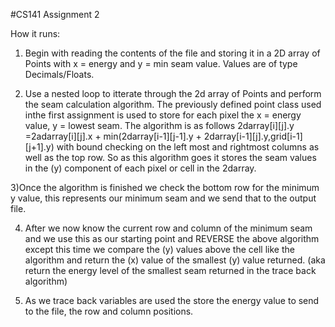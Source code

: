 #CS141 Assignment 2

How it runs: 

1) Begin with reading the contents of the file and storing it in a 2D array of Points with x = energy and y = min seam value. Values are of type Decimals/Floats. 

2) Use a nested loop to itterate through the 2d array of Points and perform the seam calculation algorithm. The previously defined point class used inthe first assignment is used to store for each pixel the x = energy value, y = lowest seam. The algorithm is as follows 2darray[i][j].y =2adarray[i][j].x + min(2darray[i-1][j-1].y + 2darray[i-1][j].y,grid[i-1][j+1].y) with bound checking on the left most and rightmost columns as well as the top row. So as this algorithm goes it stores the seam values in the (y) component of each pixel or cell in the 2darray. 

3)Once the algorithm is finished we check the bottom row for the minimum y value, this represents our minimum seam and we send that to the output file.

4) After we now know the current row and column of the minimum seam and we use this as our starting point and REVERSE the above algorithm except this time we compare the (y) values above the cell like the algorithm and return the (x) value of the smallest (y) value returned. (aka return the energy level of the smallest seam returned in the trace back algorithm)

5) As we trace back variables are used the store the energy value to send to the file, the row and column positions. 

